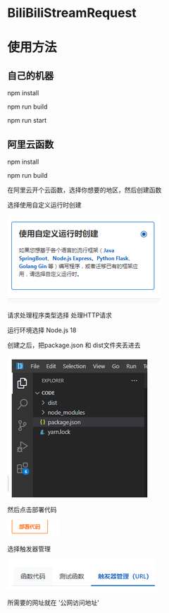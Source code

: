 # BiliBiliStreamRequest

# 使用方法

## 自己的机器
npm install

npm run build

npm run start

## 阿里云函数
npm install

npm run build

在阿里云开个云函数，选择你想要的地区，然后创建函数

选择使用自定义运行时创建

![Alt text](img/image.png)

请求处理程序类型选择 处理HTTP请求

运行环境选择 Node.js 18

创建之后，把package.json 和 dist文件夹丢进去

![Alt text](img/image2.png)

然后点击部署代码

![Alt text](img/image3.png)

选择触发器管理

![Alt text](img/image4.png)

所需要的网址就在 '公网访问地址'